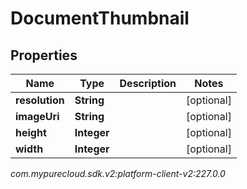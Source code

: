 # DocumentThumbnail


## Properties

| Name | Type | Description | Notes |
| ------------ | ------------- | ------------- | ------------- |
| **resolution** | **String** |  |  [optional] |
| **imageUri** | **String** |  |  [optional] |
| **height** | **Integer** |  |  [optional] |
| **width** | **Integer** |  |  [optional] |




_com.mypurecloud.sdk.v2:platform-client-v2:227.0.0_
